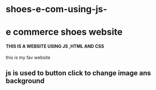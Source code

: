 # shoes-e-com-using-js-
<h1>e commerce shoes website </h1>
<h4>THIS IS A WEBSITE USING JS ,HTML AND CSS </h4>
<p>this is my fav website </p>
<h2>js is used to button click to change image ans background </h2>
